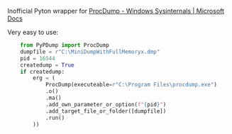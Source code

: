 Inofficial Pyton wrapper for [ProcDump - Windows Sysinternals | Microsoft Docs](https://docs.microsoft.com/en-us/sysinternals/downloads/procdump)

Very easy to use:

```python
    from PyPDump import ProcDump
    dumpfile = r"C:\MiniDumpWithFullMemoryx.dmp"
    pid = 16544
    createdump = True
    if createdump:
        erg = (
            ProcDump(executeable=r"C:\Program Files\procdump.exe")
            .o()
            .ma()
            .add_own_parameter_or_option(f"{pid}")
            .add_target_file_or_folder([dumpfile])
            .run()
        ))
```
